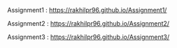 Assignment1 : https://rakhilpr96.github.io/Assignment1/

Assignment2 : https://rakhilpr96.github.io/Assignment2/

Assignment3 : https://rakhilpr96.github.io/Assignment3/
